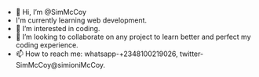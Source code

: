 - 👋 Hi, I’m @SimMcCoy
- I'm currently learning web development.
- 👀 I’m interested in coding.
- 💞️ I’m looking to collaborate on any project to learn better and perfect my coding experience.
- 📫 How to reach me: whatsapp-+2348100219026, twitter-SimMcCoy@simioniMcCoy. 

<!---
SimMcCoy/SimMcCoy is a ✨ special ✨ repository because its `README.md` (this file) appears on your GitHub profile.
You can click the Preview link to take a look at your changes.
--->
